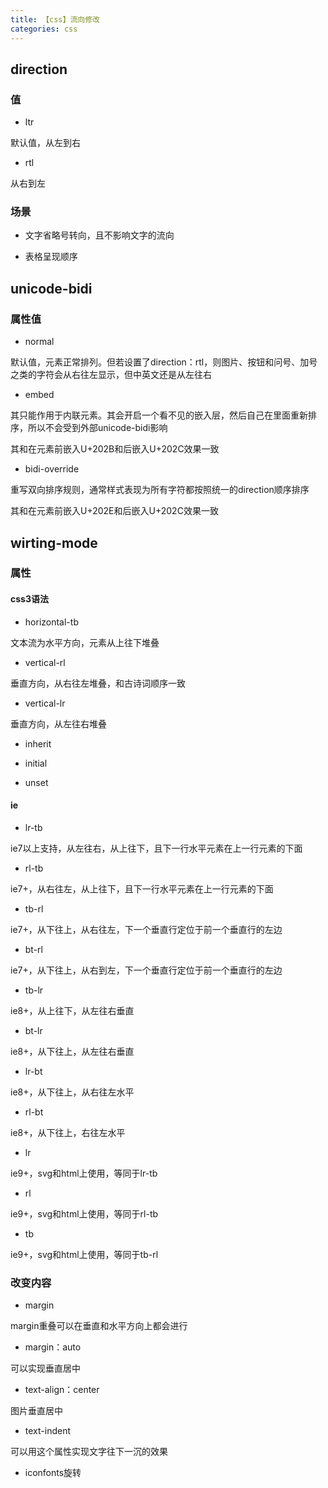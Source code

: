 ```yaml
---
title: 【css】流向修改
categories: css
---
```


## direction

### 值

- ltr

默认值，从左到右

- rtl

从右到左

### 场景

- 文字省略号转向，且不影响文字的流向

- 表格呈现顺序

## unicode-bidi

### 属性值

- normal

默认值，元素正常排列。但若设置了direction：rtl，则图片、按钮和问号、加号之类的字符会从右往左显示，但中英文还是从左往右

- embed

其只能作用于内联元素。其会开启一个看不见的嵌入层，然后自己在里面重新排序，所以不会受到外部unicode-bidi影响

其和在元素前嵌入U+202B和后嵌入U+202C效果一致

- bidi-override

重写双向排序规则，通常样式表现为所有字符都按照统一的direction顺序排序

其和在元素前嵌入U+202E和后嵌入U+202C效果一致

## wirting-mode

### 属性

#### css3语法

- horizontal-tb

文本流为水平方向，元素从上往下堆叠

- vertical-rl

垂直方向，从右往左堆叠，和古诗词顺序一致

- vertical-lr

垂直方向，从左往右堆叠

- inherit

- initial

- unset

#### ie

- lr-tb

ie7以上支持，从左往右，从上往下，且下一行水平元素在上一行元素的下面

- rl-tb

ie7+，从右往左，从上往下，且下一行水平元素在上一行元素的下面

- tb-rl

ie7+，从下往上，从右往左，下一个垂直行定位于前一个垂直行的左边

- bt-rl

ie7+，从下往上，从右到左，下一个垂直行定位于前一个垂直行的左边

- tb-lr

ie8+，从上往下，从左往右垂直

- bt-lr

ie8+，从下往上，从左往右垂直

- lr-bt

ie8+，从下往上，从右往左水平

- rl-bt

ie8+，从下往上，右往左水平

- lr

ie9+，svg和html上使用，等同于lr-tb

- rl

ie9+，svg和html上使用，等同于rl-tb

- tb

ie9+，svg和html上使用，等同于tb-rl

### 改变内容

- margin

margin重叠可以在垂直和水平方向上都会进行

- margin：auto

可以实现垂直居中

- text-align：center

图片垂直居中

- text-indent

可以用这个属性实现文字往下一沉的效果

- iconfonts旋转
